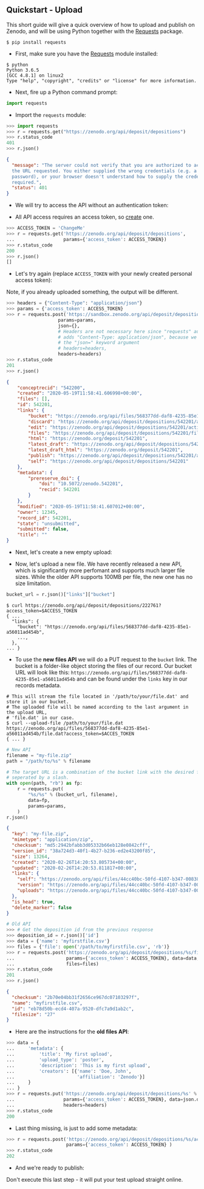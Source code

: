 ## Quickstart - Upload

This short guide will give a quick overview of how to upload and publish on
Zenodo, and will be using Python together with the
[Requests](http://www.python-requests.org/en/latest/user/install/) package.

```terminal
$ pip install requests
```

- First, make sure you have the
[Requests](http://www.python-requests.org/en/latest/user/install/) module
installed:

<div class="align-columns"></div>

```terminal
$ python
Python 3.6.5
[GCC 4.8.1] on linux2
Type "help", "copyright", "credits" or "license" for more information.
```
- Next, fire up a Python command prompt:

<div class="align-columns"></div>

```python
import requests
```

- Import the `requests` module:


<div class="align-columns"></div>

```python
>>> import requests
>>> r = requests.get("https://zenodo.org/api/deposit/depositions")
>>> r.status_code
401
>>> r.json()
```

```json
{
  "message": "The server could not verify that you are authorized to access
  the URL requested. You either supplied the wrong credentials (e.g. a bad
  password), or your browser doesn't understand how to supply the credentials
  required.",
  "status": 401
}
```

- We will try to access the API without an authentication token:

<div class="align-columns"></div>

- All API access requires an access token, so
[create](https://zenodo.org/account/settings/applications/tokens/new/) one.

<div class="align-columns"></div>

```python
>>> ACCESS_TOKEN = 'ChangeMe'
>>> r = requests.get('https://zenodo.org/api/deposit/depositions',
...                  params={'access_token': ACCESS_TOKEN})
>>> r.status_code
200
>>> r.json()
[]
```

- Let's try again (replace `ACCESS_TOKEN` with your newly created personal
access token):

<aside class="notice">
  Note, if you already uploaded something, the output will be different.
</aside>

<div class="align-columns"></div>

```python
>>> headers = {"Content-Type": "application/json"}
>>> params = {'access_token': ACCESS_TOKEN}
>>> r = requests.post('https://sandbox.zenodo.org/api/deposit/depositions',
                   params=params,
                   json={},
                   # Headers are not necessary here since "requests" automatically
                   # adds "Content-Type: application/json", because we're using
                   # the "json=" keyword argument
                   # headers=headers,
                   headers=headers)
>>> r.status_code
201
>>> r.json()
```
```json
{
    "conceptrecid": "542200",
    "created": "2020-05-19T11:58:41.606998+00:00",
    "files": [],
    "id": 542201,
    "links": {
        "bucket": "https://zenodo.org/api/files/568377dd-daf8-4235-85e1-a56011ad454b",
        "discard": "https://zenodo.org/api/deposit/depositions/542201/actions/discard",
        "edit": "https://zenodo.org/api/deposit/depositions/542201/actions/edit",
        "files": "https://zenodo.org/api/deposit/depositions/542201/files",
        "html": "https://zenodo.org/deposit/542201",
        "latest_draft": "https://zenodo.org/api/deposit/depositions/542201",
        "latest_draft_html": "https://zenodo.org/deposit/542201",
        "publish": "https://zenodo.org/api/deposit/depositions/542201/actions/publish",
        "self": "https://zenodo.org/api/deposit/depositions/542201"
    },
    "metadata": {
        "prereserve_doi": {
            "doi": "10.5072/zenodo.542201",
            "recid": 542201
        }
    },
    "modified": "2020-05-19T11:58:41.607012+00:00",
    "owner": 12345,
    "record_id": 542201,
    "state": "unsubmitted",
    "submitted": false,
    "title": ""
}
```

- Next, let's create a new empty upload:

<div class="align-columns"></div>

- Now, let's upload a new file. We have recently released a new API, which is significantly more perfomant and supports much larger file sizes. While the older API supports 100MB per file, the new one has no size limitation.

<div class="align-columns"></div>

```python
bucket_url = r.json()["links"]["bucket"]
```

```shell
$ curl https://zenodo.org/api/deposit/depositions/222761?access_token=$ACCESS_TOKEN
{ ...
  "links": {
    "bucket": "https://zenodo.org/api/files/568377dd-daf8-4235-85e1-a56011ad454b",
    ...,
  },
... }
```

- To use the **new files API** we will do a PUT request to the `bucket` link. The bucket is a folder-like object storing the files of our record. Our bucket URL will look like this: `https://zenodo.org/api/files/568377dd-daf8-4235-85e1-a56011ad454b` and can be found under the `links` key in our records metadata.

```shell
# This will stream the file located in '/path/to/your/file.dat' and store it in our bucket.
# The uploaded file will be named according to the last argument in the upload URL,
# 'file.dat' in our case.
$ curl --upload-file /path/to/your/file.dat https://zenodo.org/api/files/568377dd-daf8-4235-85e1-a56011ad454b/file.dat?access_token=$ACCES_TOKEN
{ ... }
```

```python
# New API
filename = "my-file.zip"
path = "/path/to/%s" % filename

# The target URL is a combination of the bucket link with the desired filename
# seperated by a slash.
with open(path, "rb") as fp:
    r = requests.put(
        "%s/%s" % (bucket_url, filename),
        data=fp,
        params=params,
    )
r.json()
```

```json
{
  "key": "my-file.zip",
  "mimetype": "application/zip",
  "checksum": "md5:2942bfabb3d05332b66eb128e0842cff",
  "version_id": "38a724d3-40f1-4b27-b236-ed2e43200f85",
  "size": 13264,
  "created": "2020-02-26T14:20:53.805734+00:00",
  "updated": "2020-02-26T14:20:53.811817+00:00",
  "links": {
    "self": "https://zenodo.org/api/files/44cc40bc-50fd-4107-b347-00838c79f4c1/dummy_example.pdf",
    "version": "https://zenodo.org/api/files/44cc40bc-50fd-4107-b347-00838c79f4c1/dummy_example.pdf?versionId=38a724d3-40f1-4b27-b236-ed2e43200f85",
    "uploads": "https://zenodo.org/api/files/44cc40bc-50fd-4107-b347-00838c79f4c1/dummy_example.pdf?uploads"
  },
  "is_head": true,
  "delete_marker": false
}
```

<div class="align-columns"></div>

```python
# Old API
>>> # Get the deposition id from the previous response
>>> deposition_id = r.json()['id']
>>> data = {'name': 'myfirstfile.csv'}
>>> files = {'file': open('/path/to/myfirstfile.csv', 'rb')}
>>> r = requests.post('https://zenodo.org/api/deposit/depositions/%s/files' % deposition_id,
...                   params={'access_token': ACCESS_TOKEN}, data=data,
...                   files=files)
>>> r.status_code
201
>>> r.json()
```

```json
{
  "checksum": "2b70e04bb31f2656ce967dc07103297f",
  "name": "myfirstfile.csv",
  "id": "eb78d50b-ecd4-407a-9520-dfc7a9d1ab2c",
  "filesize": "27"
}
```

- Here are the instructions for the **old files API**:

<div class="align-columns"></div>

```python
>>> data = {
...     'metadata': {
...         'title': 'My first upload',
...         'upload_type': 'poster',
...         'description': 'This is my first upload',
...         'creators': [{'name': 'Doe, John',
...                       'affiliation': 'Zenodo'}]
...     }
... }
>>> r = requests.put('https://zenodo.org/api/deposit/depositions/%s' % deposition_id,
...                  params={'access_token': ACCESS_TOKEN}, data=json.dumps(data),
...                  headers=headers)
>>> r.status_code
200
```

- Last thing missing, is just to add some metadata:

<div class="align-columns"></div>


```python
>>> r = requests.post('https://zenodo.org/api/deposit/depositions/%s/actions/publish' % deposition_id,
                      params={'access_token': ACCESS_TOKEN} )
>>> r.status_code
202
```

- And we're ready to publish:

<aside class="warning">
  Don't execute this last step - it will put your test upload straight online.
</aside>
